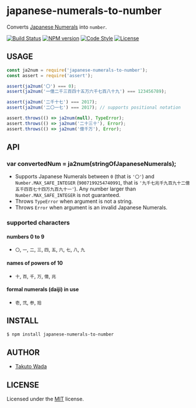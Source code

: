 japanese-numerals-to-number
================================

Converts [Japanese Numerals](https://en.wikipedia.org/wiki/Japanese_numerals) into `number`.

[![Build Status][travis-image]][travis-url]
[![NPM version][npm-image]][npm-url]
[![Code Style][style-image]][style-url]
[![License][license-image]][license-url]


USAGE
---------------------------------------

```js
const ja2num = require('japanese-numerals-to-number');
const assert = require('assert');

assert(ja2num('〇') === 0);
assert(ja2num('一億二千三百四十五万六千七百八十九') === 123456789);

assert(ja2num('二千十七') === 2017);
assert(ja2num('二〇一七') === 2017); // supports positional notation

assert.throws(() => ja2num(null), TypeError);
assert.throws(() => ja2num('二十三十'), Error);
assert.throws(() => ja2num('億千万'), Error);
```


API
---------------------------------------

### var convertedNum = ja2num(stringOfJapaneseNumerals);

- Supports Japanese Numerals between `0` (that is `'〇'`) and `Number.MAX_SAFE_INTEGER` (`9007199254740991`, that is `'九千七兆千九百九十二億五千四百七十四万九百九十一'`). Any number larger than `Number.MAX_SAFE_INTEGER` is not guaranteed.
- Throws `TypeError` when argument is not a string.
- Throws `Error` when argument is an invalid Japanese Numerals.

### supported characters

#### numbers 0 to 9

 - `〇`, `一`, `二`, `三`, `四`, `五`, `六`, `七`, `八`, `九`

#### names of powers of 10

 - `十`, `百`, `千`, `万`, `億`, `兆`

#### formal numerals (daiji) in use

 - `壱`, `弐`, `参`, `拾`


INSTALL
---------------------------------------

```sh
$ npm install japanese-numerals-to-number
```


AUTHOR
---------------------------------------
* [Takuto Wada](https://github.com/twada)


LICENSE
---------------------------------------
Licensed under the [MIT](https://github.com/twada/japanese-numerals-to-number/blob/master/LICENSE) license.


[npm-url]: https://npmjs.org/package/japanese-numerals-to-number
[npm-image]: https://badge.fury.io/js/japanese-numerals-to-number.svg

[travis-url]: https://travis-ci.org/twada/japanese-numerals-to-number
[travis-image]: https://secure.travis-ci.org/twada/japanese-numerals-to-number.svg?branch=master

[style-url]: https://github.com/Flet/semistandard
[style-image]: https://img.shields.io/badge/code%20style-semistandard-brightgreen.svg

[license-url]: https://github.com/twada/japanese-numerals-to-number/blob/master/LICENSE
[license-image]: https://img.shields.io/badge/license-MIT-brightgreen.svg
